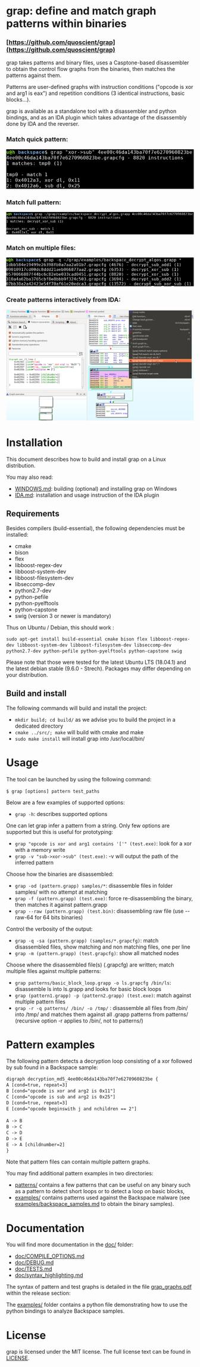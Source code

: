 # grap: define and match graph patterns within binaries
### [https://github.com/quoscient/grap](https://github.com/quoscient/grap)
grap takes patterns and binary files, uses a Casptone-based disassembler to obtain the control flow graphs from the binaries, then matches the patterns against them.

Patterns are user-defined graphs with instruction conditions ("opcode is xor and arg1 is eax") and repetition conditions (3 identical instructions, basic blocks...).

grap is available as a standalone tool with a disassembler and python bindings, and as an IDA plugin which takes advantage of the disassembly done by IDA and the reverser.

### Match quick pattern:
![Match quick pattern](https://github.com/yaps8/yaps8.github.io/raw/master/grap/figures/backspace_quick_pattern.png)

### Match full pattern:
![Match full pattern](https://github.com/yaps8/yaps8.github.io/raw/master/grap/figures/backspace_full_pattern.png)

### Match on multiple files:
![Match on multiple files](https://github.com/yaps8/yaps8.github.io/raw/master/grap/figures/backspace_quiet.png)

### Create patterns interactively from IDA:
![Create and match patterns directly from IDA](https://github.com/yaps8/yaps8.github.io/raw/master/grap/figures/ida_create_pattern_v1_2_1.png)


# Installation
This document describes how to build and install grap on a Linux distribution.

You may also read:

- [WINDOWS.md](WINDOWS.md): building (optional) and installing grap on Windows
- [IDA.md](IDA.md): installation and usage instruction of the IDA plugin

## Requirements
Besides compilers (build-essential), the following dependencies must be installed:

- cmake
- bison
- flex 
- libboost-regex-dev
- libboost-system-dev
- libboost-filesystem-dev
- libseccomp-dev
- python2.7-dev
- python-pefile
- python-pyelftools
- python-capstone
- swig (version 3 or newer is mandatory)

Thus on Ubuntu / Debian, this should work :
```
sudo apt-get install build-essential cmake bison flex libboost-regex-dev libboost-system-dev libboost-filesystem-dev libseccomp-dev python2.7-dev python-pefile python-pyelftools python-capstone swig
```

Please note that those were tested for the latest Ubuntu LTS (18.04.1) and the latest debian stable (9.6.0 - Strech).
Packages may differ depending on your distribution.

## Build and install
The following commands will build and install the project:

- `mkdir build; cd build/` as we advise you to build the project in a dedicated directory
- `cmake ../src/; make` will build with cmake and make
- `sudo make install` will install grap into /usr/local/bin/


# Usage
The tool can be launched by using the following command:

`$ grap [options] pattern test_paths`

Below are a few examples of supported options:

- `grap -h`: describes supported options

One can let grap infer a pattern from a string. Only few options are supported but this is useful for prototyping:

- `grap "opcode is xor and arg1 contains '['" (test.exe)`: look for a xor with a memory write
- `grap -v "sub->xor->sub" (test.exe)`: -v will output the path of the inferred pattern

Choose how the binaries are disassembled:

- `grap -od (pattern.grapp) samples/*`: disassemble files in folder samples/ with no attempt at matching
- `grap -f (pattern.grapp) (test.exe)`: force re-disassembling the binary, then matches it against pattern.grapp
- `grap --raw (pattern.grapp) (test.bin)`: disassembling raw file (use --raw-64 for 64 bits binaries)

Control the verbosity of the output:

- `grap -q -sa (pattern.grapp) (samples/*.grapcfg)`: match disassembled files, show matching and non matching files, one per line
- `grap -m (pattern.grapp) (test.grapcfg)`: show all matched nodes

Choose where the disassembled file(s) (.grapcfg) are written; match multiple files against multiple patterns:

- `grap patterns/basic_block_loop.grapp -o ls.grapcfg /bin/ls`: disassemble ls into ls.grapp and looks for basic block loops
- `grap (pattern1.grapp) -p (pattern2.grapp) (test.exe)`: match against multiple pattern files
- `grap -r -q patterns/ /bin/ -o /tmp/` : disassemble all files from /bin/ into /tmp/ and matches them against all .grapp patterns from patterns/ (recursive option -r applies to /bin/, not to patterns/)

# Pattern examples
The following pattern detects a decryption loop consisting of a xor followed by sub found in a Backspace sample:
```
digraph decryption_md5_4ee00c46da143ba70f7e6270960823be {
A [cond=true, repeat=3]
B [cond="opcode is xor and arg2 is 0x11"]
C [cond="opcode is sub and arg2 is 0x25"]
D [cond=true, repeat=3]
E [cond="opcode beginswith j and nchildren == 2"]

A -> B
B -> C
C -> D
D -> E
E -> A [childnumber=2]
}
```

Note that pattern files can contain multiple pattern graphs.

You may find additional pattern examples in two directories:

- [patterns/](patterns/) contains a few patterns that can be useful on any binary such as a pattern to detect short loops or to detect a loop on basic blocks,
- [examples/](examples/) contains patterns used against the Backspace malware (see [examples/backspace_samples.md](examples/backspace_samples.md) to obtain the binary samples).

# Documentation
You will find more documentation in the [doc/](doc/) folder:

- [doc/COMPILE_OPTIONS.md](doc/COMPILE_OPTIONS.md)
- [doc/DEBUG.md](doc/DEBUG.md)
- [doc/TESTS.md](doc/TESTS.md)
- [doc/syntax_highlighting.md](doc/syntax_highlighting.md)

The syntax of pattern and test graphs is detailed in the file [grap\_graphs.pdf](https://github.com/quoscient/grap/releases/download/v1.1.0/grap_graphs.pdf) within the release section:

The [examples/](examples/) folder contains a python file demonstrating how to use the python bindings to analyze Backspace samples.

# License
grap is licensed under the MIT license. The full license text can be found in [LICENSE](LICENSE).
